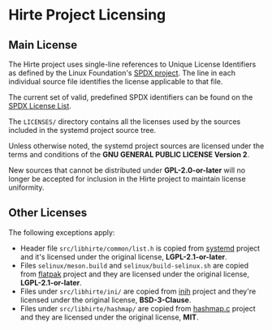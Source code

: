 # Hirte Project Licensing

## Main License

The Hirte project uses single-line references to Unique License Identifiers as
defined by the Linux Foundation's [SPDX project](https://spdx.org/). The line in
each individual source file identifies the license applicable to that file.

The current set of valid, predefined SPDX identifiers can be found on the
[SPDX License List](https://spdx.org/licenses/).

The `LICENSES/` directory contains all the licenses used by the sources included in
the systemd project source tree.

Unless otherwise noted, the systemd project sources are licensed under the terms
and conditions of the **GNU GENERAL PUBLIC LICENSE Version 2**.

New sources that cannot be distributed under **GPL-2.0-or-later** will no longer
be accepted for inclusion in the Hirte project to maintain license uniformity.

## Other Licenses

The following exceptions apply:

* Header file `src/libhirte/common/list.h` is copied from [systemd](https://github.com/systemd/systemd) project
  and it's licensed under the original license, **LGPL-2.1-or-later**.
* Files `selinux/meson.build` and `selinux/build-selinux.sh` are copied from
  [flatpak](https://github.com/flatpak/flatpak) project and they are licensed under the original license,
  **LGPL-2.1-or-later**.
* Files under `src/libhirte/ini/` are copied from [inih](https://github.com/benhoyt/inih) project and they're
  licensed under the original license, **BSD-3-Clause**.
* Files under `src/libhirte/hashmap/` are copied from [hashmap.c](https://github.com/tidwall/hashmap.c) project
  and they are licensed under the original license, **MIT**.
